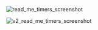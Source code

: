 ![read_me_timers_screenshot](https://github.com/user-attachments/assets/38d3eb43-b893-47f5-a858-1366acb612ea)

![v2_read_me_timers_screenshot](https://github.com/user-attachments/assets/17470a46-600e-4dfa-9590-613d3ef8c8b4)
